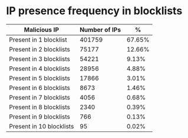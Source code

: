 # IP presence frequency in blocklists
| Malicious IP | Number of IPs | % |
|----|----|----|
| Present in 1 blocklist | 401759 | 67.65% |
| Present in 2 blocklists | 75177 | 12.66% |
| Present in 3 blocklists | 54221 | 9.13% |
| Present in 4 blocklists | 28956 | 4.88% |
| Present in 5 blocklists | 17866 | 3.01% |
| Present in 6 blocklists | 8673 | 1.46% |
| Present in 7 blocklists | 4056 | 0.68% |
| Present in 8 blocklists | 2340 | 0.39% |
| Present in 9 blocklists | 766 | 0.13% |
| Present in 10 blocklists | 95 | 0.02% |
